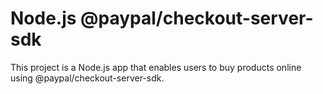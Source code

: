 # Node.js @paypal/checkout-server-sdk
This project is a Node.js app that enables users to buy products online using @paypal/checkout-server-sdk.

